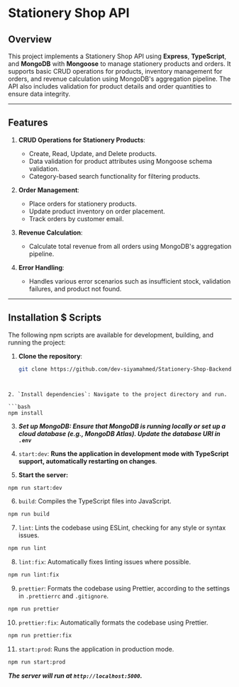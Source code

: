 # Stationery Shop API

## Overview

This project implements a Stationery Shop API using **Express**, **TypeScript**, and **MongoDB** with **Mongoose** to manage stationery products and orders. It supports basic CRUD operations for products, inventory management for orders, and revenue calculation using MongoDB's aggregation pipeline. The API also includes validation for product details and order quantities to ensure data integrity.

---

## Features

1. **CRUD Operations for Stationery Products**:
   - Create, Read, Update, and Delete products.
   - Data validation for product attributes using Mongoose schema validation.
   - Category-based search functionality for filtering products.

2. **Order Management**:
   - Place orders for stationery products.
   - Update product inventory on order placement.
   - Track orders by customer email.

3. **Revenue Calculation**:
   - Calculate total revenue from all orders using MongoDB's aggregation pipeline.

4. **Error Handling**:
   - Handles various error scenarios such as insufficient stock, validation failures, and product not found.

---

## Installation $ Scripts


The following npm scripts are available for development, building, and running the project:


1. **Clone the repository**:
   ```bash
   git clone https://github.com/dev-siyamahmed/Stationery-Shop-Backend.git
  ```


2. `Install dependencies`: Navigate to the project directory and run.

```bash 
 npm install 
```

3.  ***Set up MongoDB: Ensure that MongoDB is running locally or set up a cloud database (e.g., MongoDB Atlas). Update the database URI in `.env`***


4. `start:dev`: **Runs the application in development mode with TypeScript support, automatically restarting on changes**.


5. **Start the server:**
```bash
npm run start:dev
```


6. `build`: Compiles the TypeScript files into JavaScript.
```bash
npm run build
```


7. `lint`: Lints the codebase using ESLint, checking for any style or syntax issues.

```bash
npm run lint
```

8. `lint:fix`: Automatically fixes linting issues where possible.

```bash
npm run lint:fix
```


9. `prettier`: Formats the codebase using Prettier, according to the settings in `.prettierrc` and 
`.gitignore`.

```bash
npm run prettier
```


10. `prettier:fix`: Automatically formats the codebase using Prettier.

```bash
npm run prettier:fix
```


11. `start:prod`: Runs the application in production mode.
  ```bash
  npm run start:prod
  ```
***The server will run at `http://localhost:5000`.***